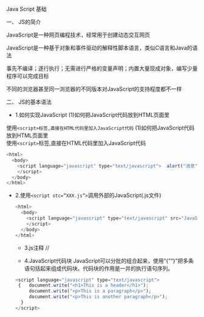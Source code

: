 Java Script 基础

一、 JS的简介

JavaScript是一种网页编程技术，经常用于创建动态交互网页

JavaScript是一种基于对象和事件驱动的解释性脚本语言，类似C语言和Java的语法

事先不编译；逐行执行；无需进行严格的变量声明；内置大量现成对象，编写少量程序可以完成目标

不同的浏览器甚至同一浏览器的不同版本对JavaScript的支持程度都不一样

二、 JS的基本语法
  - 1.如何实现JavaScript
  (1)如何把JavaScript代码放到HTML页面里  

  使用`<script>标签,直接在HTML代码里加入JavaScript代码`
  (1)如何把JavaScript代码放到HTML页面里  
  使用`<script>`标签,直接在HTML代码里加入JavaScript代码
  ```js
  <html>
    <body>
      <script language="javascript" type="text/javascript">  alert("消息");
      </script>
    </body>
  </html>
  ```

- 2.使用`<script stc=”XXX.js”>`调用外部的JavaScript(.js文件)
  ```js
  <html>
    <body>  
      <script language="javascript" type="text/javascript" src="JavaScript.js">  
      </script>
    </body>
  </html>
  ```

  - 3.js注释 //

  - 4.JavaScript代码块  JavaScript可以分批的组合起来，使用“{”“}”把多条语句括起来组成代码块。代码块的作用是一并的执行语句序列。

  ```js
  <script language="javascript" type="text/javascript"> 
   {   document.write("<h1>This is a header</h1>");  
       document.write("<p>This is a paragraph</p>");  
       document.write("<p>This is another paragraph</p>"); 
    } 
  </script> 

  ```
